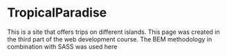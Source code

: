 # TropicalParadise
This is a site that offers trips on different islands. This page was created in the third part of the web development course. The BEM methodology in combination with SASS was used here
